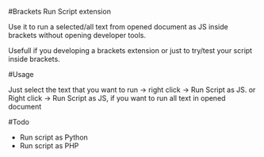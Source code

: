 #Brackets Run Script extension

Use it to run a selected/all text from opened document as JS inside brackets without opening developer tools.

Usefull if you developing a brackets extension or just to try/test your script inside brackets.

#Usage

Just select the text that you want to run -> right click -> Run Script as JS.
or
Right click -> Run Script as JS, if you want to run all text in opened document

#Todo

- Run script as Python
- Run script as PHP